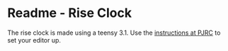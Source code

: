 # Readme - Rise Clock  
The rise clock is made using a teensy 3.1. Use the [instructions at PJRC](https://www.pjrc.com/teensy/first_use.html) to set your editor up.
